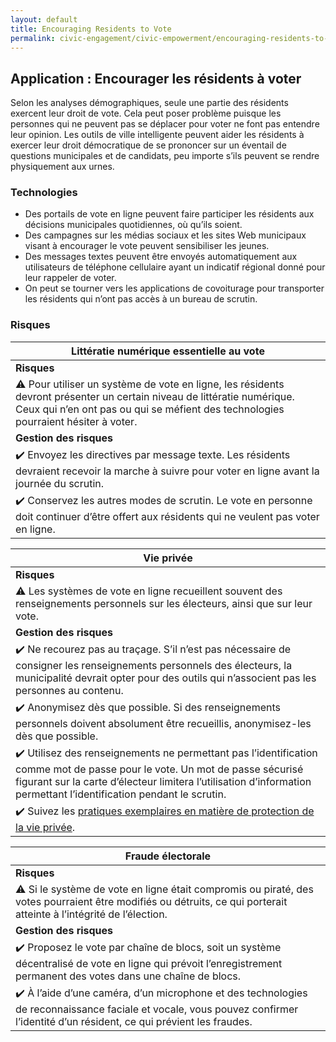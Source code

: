 ```yaml
---
layout: default
title: Encouraging Residents to Vote
permalink: civic-engagement/civic-empowerment/encouraging-residents-to-vote.html
---
```


## Application : Encourager les résidents à voter

Selon les analyses démographiques, seule une partie des résidents exercent leur droit de vote. Cela peut poser problème puisque les personnes qui ne peuvent pas se déplacer pour voter ne font pas entendre leur opinion. Les outils de ville intelligente peuvent aider les résidents à exercer leur droit démocratique de se prononcer sur un éventail de questions municipales et de candidats, peu importe s’ils peuvent se rendre physiquement aux urnes.

### Technologies
* Des portails de vote en ligne peuvent faire participer les résidents aux décisions municipales quotidiennes, où qu’ils soient.
* Des campagnes sur les médias sociaux et les sites Web municipaux visant à encourager le vote peuvent sensibiliser les jeunes.
* Des messages textes peuvent être envoyés automatiquement aux utilisateurs de téléphone cellulaire ayant un indicatif régional donné pour leur rappeler de voter.
* On peut se tourner vers les applications de covoiturage pour transporter les résidents qui n’ont pas accès à un bureau de scrutin.

### Risques


| Littératie numérique essentielle au vote|
|---|
| **Risques**|
|:warning: Pour utiliser un système de vote en ligne, les résidents devront présenter un certain niveau de littératie numérique. Ceux qui n’en ont pas ou qui se méfient des technologies pourraient hésiter à voter.|
|**Gestion des risques**|
|:heavy_check_mark: Envoyez les directives par message texte. Les résidents devraient recevoir la marche à suivre pour voter en ligne avant la journée du scrutin.|
|:heavy_check_mark: Conservez les autres modes de scrutin. Le vote en personne doit continuer d’être offert aux résidents qui ne veulent pas voter en ligne.|

| Vie privée|
|---|
| **Risques**|
|:warning: Les systèmes de vote en ligne recueillent souvent des renseignements personnels sur les électeurs, ainsi que sur leur vote.|
| **Gestion des risques**|
|:heavy_check_mark: Ne recourez pas au traçage. S’il n’est pas nécessaire de consigner les renseignements personnels des électeurs, la municipalité devrait opter pour des outils qui n’associent pas les personnes au contenu. |
|:heavy_check_mark: Anonymisez dès que possible. Si des renseignements personnels doivent absolument être recueillis, anonymisez-les dès que possible.|
|:heavy_check_mark: Utilisez des renseignements ne permettant pas l’identification comme mot de passe pour le vote. Un mot de passe sécurisé figurant sur la carte d’électeur limitera l’utilisation d’information permettant l’identification pendant le scrutin. |
|:heavy_check_mark: Suivez les [pratiques exemplaires en matière de protection de la vie privée](https://cippic-ca.github.io/SmartCityToolkit/privacy.html).|

| Fraude électorale|
|---|
| **Risques**|
|:warning: Si le système de vote en ligne était compromis ou piraté, des votes pourraient être modifiés ou détruits, ce qui porterait atteinte à l’intégrité de l’élection. |
|**Gestion des risques**|
|:heavy_check_mark: Proposez le vote par chaîne de blocs, soit un système décentralisé de vote en ligne qui prévoit l’enregistrement permanent des votes dans une chaîne de blocs.|
|:heavy_check_mark: À l’aide d’une caméra, d’un microphone et des technologies de reconnaissance faciale et vocale, vous pouvez confirmer l’identité d’un résident, ce qui prévient les fraudes.|
